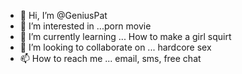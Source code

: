 - 👋 Hi, I’m @GeniusPat
- 👀 I’m interested in ...porn movie
- 🌱 I’m currently learning ... How to make a girl squirt
- 💞️ I’m looking to collaborate on ... hardcore sex
- 📫 How to reach me ... email, sms, free chat

<!---
GeniusPat/GeniusPat is a ✨ special ✨ repository because its `README.md` (this file) appears on your GitHub profile.
You can click the Preview link to take a look at your changes.
--->
